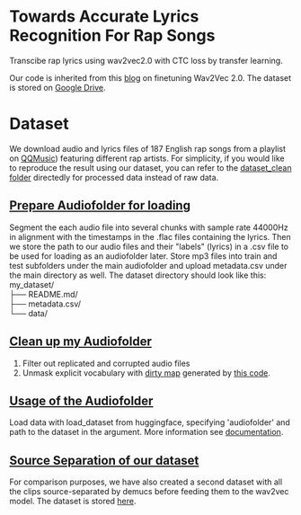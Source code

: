 # Towards Accurate Lyrics Recognition For Rap Songs
Transcibe rap lyrics using wav2vec2.0 with CTC loss by transfer learning.

Our code is inherited from this [blog](https://huggingface.co/blog/fine-tune-wav2vec2-english) on finetuning Wav2Vec 2.0. The dataset is stored on [Google Drive](https://drive.google.com/drive/folders/1xfjYZQpOdcx-zJK19zY5sznBDyHHSMZE).

# Dataset
We download audio and lyrics files of 187 English rap songs from a playlist on [QQMusic](https://c6.y.qq.com/base/fcgi-bin/u?__=AdOgRqZ)) featuring different rap artists. For simplicity, if you would like to reproduce the result using our dataset, you can refer to the [dataset_clean folder](https://drive.google.com/drive/folders/1Cf6u-PFFzx5sveSPOBrhMYASKRE8fIRu?usp=share_link) directedly for processed data instead of raw data.

## [Prepare Audiofolder for loading](https://github.com/xinyueli2896/raptranscription/blob/main/loader_prepare.ipynb)
Segment the each audio file into several chunks with sample rate 44000Hz in alignment with the timestamps in the .flac files containing the lyrics. Then we store the path to our audio files and their "labels" (lyrics) in a .csv file to be used for loading as an audiofolder later.
Store mp3 files into train and test subfolders under the main audiofolder and upload metadata.csv under the main directory as well.
The dataset directory should look like this:
my_dataset/<br>
├── README.md/<br>
├── metadata.csv/<br>
└── data/

## [Clean up my Audiofolder](https://github.com/xinyueli2896/raptranscription/blob/main/loader_clean.ipynb)
1. Filter out replicated and corrupted audio files
2. Unmask explicit vocabulary with [dirty map](https://github.com/xinyueli2896/RapRec/blob/main/unmask.json) generated by [this code](https://github.com/xinyueli2896/RapRec/blob/main/dirty_map.py).

## [Usage of the Audiofolder](https://github.com/xinyueli2896/raptranscription/blob/main/dataloader.ipynb)
Load data with load_dataset from huggingface, specifying 'audiofolder' and path to the dataset in the argument. More information see [documentation](https://huggingface.co/docs/datasets/audio_dataset#audiofolder).

## [Source Separation of our dataset](https://github.com/xinyueli2896/RapRec/blob/main/Hybrid_Demucs_Music_Source_Separation.ipynb)
For comparison purposes, we have also created a second dataset with all the clips source-separated by demucs before feeding them to the wav2vec model. The dataset is stored [here](https://drive.google.com/drive/folders/1tTI-i4O_8wctOIBUfM8za8Ec-R5eZ2Vz?usp=share_link).  

